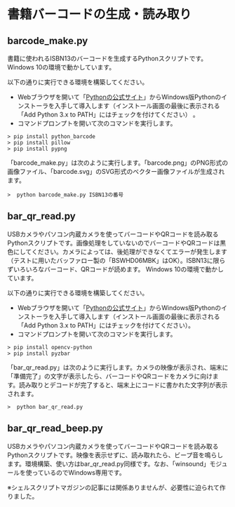 # 書籍バーコードの生成・読み取り

## barcode_make.py
書籍に使われるISBN13のバーコードを生成するPythonスクリプトです。
Windows 10の環境で動かしています。

以下の通りに実行できる環境を構築してください。

- Webブラウザを開いて「[Pythonの公式サイト](https://www.python.org/downloads/)」からWindows版Pythonのインストーラを入手して導入します（インストール画面の最後に表示される「Add Python 3.x to PATH」にはチェックを付けてください） 。
- コマンドプロンプトを開いて次のコマンドを実行します。
```
> pip install python_barcode
> pip install pillow
> pip install pypng
```

「barcode_make.py」は次のように実行します。「barcode.png」のPNG形式の画像ファイル、「barcode.svg」のSVG形式のベクター画像ファイルが生成されます。
```
>  python barcode_make.py ISBN13の番号
```

## bar_qr_read.py
USBカメラやパソコン内蔵カメラを使ってバーコードやQRコードを読み取るPythonスクリプトです。画像処理をしていないのでバーコードやQRコードは黒色にしてください。カメラによっては、後処理ができなくてエラーが発生します（テストに用いたバッファロー製の「BSWHD06MBK」はOK）。ISBN13に限らずいろいろなバーコード、QRコードが読めます。
Windows 10の環境で動かしています。

以下の通りに実行できる環境を構築してください。

- Webブラウザを開いて「[Pythonの公式サイト](https://www.python.org/downloads/)」からWindows版Pythonのインストーラを入手して導入します（インストール画面の最後に表示される「Add Python 3.x to PATH」にはチェックを付けてください）。
- コマンドプロンプトを開いて次のコマンドを実行します。
```
> pip install opencv-python
> pip install pyzbar
```
「bar_qr_read.py」は次のように実行します。カメラの映像が表示され、端末に「準備完了」の文字が表示したら、バーコードやQRコードをカメラに向けます。読み取りとデコードが完了すると、端末上にコードに書かれた文字列が表示されます。
```
>  python bar_qr_read.py
```
## bar_qr_read_beep.py
USBカメラやパソコン内蔵カメラを使ってバーコードやQRコードを読み取るPythonスクリプトです。映像を表示せずに、読み取れたら、ビープ音を鳴らします。環境構築、使い方はbar_qr_read.py同様です。なお、「winsound」モジュールを使っているのでWindows専用です。

※シェルスクリプトマガジンの記事には関係ありませんが、必要性に迫られて作りました。
